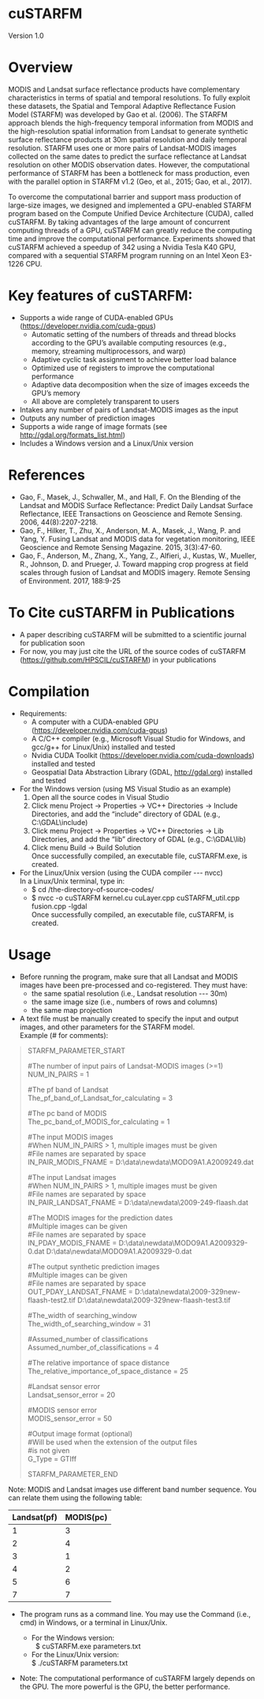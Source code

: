 cuSTARFM
========
Version 1.0

Overview
========
MODIS and Landsat surface reflectance products have complementary characteristics in terms of spatial and temporal resolutions. To fully exploit these datasets, the Spatial and Temporal Adaptive Reflectance Fusion Model (STARFM) was developed by Gao et al. (2006). The STARFM approach blends the high-frequency temporal information from MODIS and the high-resolution spatial information from Landsat to generate synthetic surface reflectance products at 30m spatial resolution and daily temporal resolution. STARFM uses one or more pairs of Landsat-MODIS images collected on the same dates to predict the surface reflectance at Landsat resolution on other MODIS observation dates. However, the computational performance of STARFM has been a bottleneck for mass production, even with the parallel option in STARFM v1.2 (Geo, et al., 2015; Gao, et al., 2017). 

To overcome the computational barrier and support mass production of large-size images, we designed and implemented a GPU-enabled STARFM program based on the Compute Unified Device Architecture (CUDA), called cuSTARFM. By taking advantages of the large amount of concurrent computing threads of a GPU, cuSTARFM can greatly reduce the computing time and improve the computational performance. Experiments showed that cuSTARFM achieved a speedup of 342 using a Nvidia Tesla K40 GPU, compared with a sequential STARFM program running on an Intel Xeon E3-1226 CPU. 

Key features of cuSTARFM:
========
+ Supports a wide range of CUDA-enabled GPUs (https://developer.nvidia.com/cuda-gpus)  
  - Automatic setting of the numbers of threads and thread blocks according to the GPU’s available computing resources (e.g., memory, streaming multiprocessors, and warp)  
  - Adaptive cyclic task assignment to achieve better load balance
  - Optimized use of registers to improve the computational performance
  - Adaptive data decomposition when the size of images exceeds the GPU’s memory  
  -	All above are completely transparent to users
+	Intakes any number of pairs of Landsat-MODIS images as the input
+ Outputs any number of prediction images
+ Supports a wide range of image formats (see http://gdal.org/formats_list.html)
+ Includes a Windows version and a Linux/Unix version

References
========
+ Gao, F., Masek, J., Schwaller, M., and Hall, F. On the Blending of the Landsat and MODIS Surface Reflectance: Predict Daily Landsat Surface Reflectance, IEEE Transactions on Geoscience and Remote Sensing. 2006, 44(8):2207-2218.
+ Gao, F., Hilker, T., Zhu, X., Anderson, M. A., Masek, J., Wang, P. and Yang, Y. Fusing Landsat and MODIS data for vegetation monitoring, IEEE Geoscience and Remote Sensing Magazine. 2015, 3(3):47-60. 
+ Gao, F., Anderson, M., Zhang, X., Yang, Z., Alfieri, J., Kustas, W., Mueller, R., Johnson, D. and Prueger, J. Toward mapping crop progress at field scales through fusion of Landsat and MODIS imagery. Remote Sensing of Environment. 2017, 188:9-25

To Cite cuSTARFM in Publications
========
+ A paper describing cuSTARFM will be submitted to a scientific journal for publication soon
+	For now, you may just cite the URL of the source codes of cuSTARFM (https://github.com/HPSCIL/cuSTARFM) in your publications

Compilation
========
+ Requirements:
  -	A computer with a CUDA-enabled GPU (https://developer.nvidia.com/cuda-gpus)
  -	A C/C++ compiler (e.g., Microsoft Visual Studio for Windows, and gcc/g++ for Linux/Unix) installed and tested
  -	Nvidia CUDA Toolkit (https://developer.nvidia.com/cuda-downloads) installed and tested
  -	Geospatial Data Abstraction Library (GDAL, http://gdal.org) installed and tested
+ For the Windows version (using MS Visual Studio as an example)
  1. Open all the source codes in Visual Studio
  2. Click menu Project -> Properties -> VC++ Directories -> Include Directories, and add the “include” directory of GDAL (e.g., C:\GDAL\include\)
  3. Click menu Project -> Properties -> VC++ Directories -> Lib Directories, and add the “lib” directory of GDAL (e.g., C:\GDAL\lib\)
  4. Click menu Build -> Build Solution  
 Once successfully compiled, an executable file, cuSTARFM.exe, is created.
+ For the Linux/Unix version (using the CUDA compiler --- nvcc)  
In a Linux/Unix terminal, type in: 
  - $ cd /the-directory-of-source-codes/
  - $ nvcc -o cuSTARFM kernel.cu cuLayer.cpp cuSTARFM_util.cpp fusion.cpp -lgdal  
 Once successfully compiled, an executable file, cuSTARFM, is created.
  
Usage 
========
+ Before running the program, make sure that all Landsat and MODIS images have been pre-processed and co-registered. They must have:
  - the same spatial resolution (i.e., Landsat resolution --- 30m)
  - the same image size (i.e., numbers of rows and columns)
  - the same map projection
+ A text file must be manually created to specify the input and output images, and other parameters for the STARFM model.  
Example (# for comments):

> STARFM_PARAMETER_START
>
> #The number of input pairs of Landsat-MODIS images (>=1)  
>   NUM_IN_PAIRS = 1
>
> #The pf band of Landsat  
>   The_pf_band_of_Landsat_for_calculating = 3
>
> #The pc band of MODIS  
>   The_pc_band_of_MODIS_for_calculating = 1
>
> #The input MODIS images     
> #When NUM_IN_PAIRS > 1, multiple images must be given  
> #File names are separated by space  
>   IN_PAIR_MODIS_FNAME = D:\data\newdata\MODO9A1.A2009249.dat
>
> #The input Landsat images    
> #When NUM_IN_PAIRS > 1, multiple images must be given    
> #File names are separated by space    
>   IN_PAIR_LANDSAT_FNAME = D:\data\newdata\2009-249-flaash.dat
>
> #The MODIS images for the prediction dates  
> #Multiple images can be given  
> #File names are separated by space  
>   IN_PDAY_MODIS_FNAME = D:\data\newdata\MODO9A1.A2009329-0.dat D:\data\newdata\MODO9A1.A2009329-0.dat
>
> #The output synthetic prediction images  
> #Multiple images can be given  
> #File names are separated by space  
>   OUT_PDAY_LANDSAT_FNAME = D:\data\newdata\2009-329new-flaash-test2.tif D:\data\newdata\2009-329new-flaash-test3.tif
>
> #The_width of searching_window  
>   The_width_of_searching_window = 31
>
> #Assumed_number of classifications  
>   Assumed_number_of_classifications = 4
>
> #The relative importance of space distance   
>   The_relative_importance_of_space_distance = 25
>
> #Landsat sensor error   
>   Landsat_sensor_error = 20
>
> #MODIS sensor error  
>  MODIS_sensor_error = 50
>
> #Output image format (optional)    
> #Will be used when the extension of the output files    
> #is not given    
>   G_Type = GTIff
>
> STARFM_PARAMETER_END

Note: MODIS and Landsat images use different band number sequence. You can relate them using the following table:  

Landsat(pf) | 	MODIS(pc)  
----------|----------
   1      |   	         3  
   2      |            	 4  
   3      |  	           1  
   4      | 	           2  
   5      |              6  
   7      |              7  

+ The program runs as a command line. You may use the Command (i.e., cmd) in Windows, or a terminal in Linux/Unix. 
   - For the Windows version:    
   $ cuSTARFM.exe parameters.txt 
   - For the Linux/Unix version:   
   $ ./cuSTARFM parameters.txt  

+ Note: The computational performance of cuSTARFM largely depends on the GPU. The more powerful is the GPU, the better performance. 

